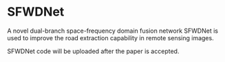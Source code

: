 # SFWDNet
A novel dual-branch space-frequency domain fusion network SFWDNet is used to improve the road extraction capability in remote sensing images.

SFWDNet code will be uploaded after the paper is accepted.
